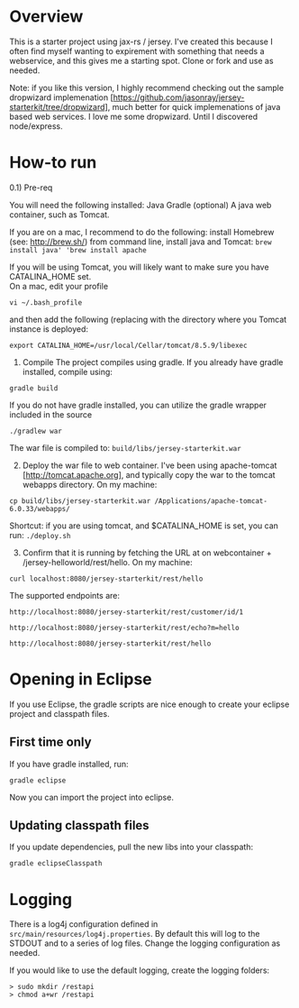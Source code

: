 Overview
========
This is a starter project using jax-rs / jersey.  I've created this because I often find myself wanting to expirement with something that needs a webservice, and this gives me a starting spot.  Clone or fork and use as needed.

Note: if you like this version, I highly recommend checking out the sample dropwizard implemenation [https://github.com/jasonray/jersey-starterkit/tree/dropwizard], much better for quick implemenations of java based web services.  I love me some dropwizard.  Until I discovered node/express. 

How-to run
==========
0.1) Pre-req

You will need the following installed:
Java
Gradle (optional)
A java web container, such as Tomcat.

If you are on a mac, I recommend to do the following:
install Homebrew (see: http://brew.sh/)
from command line, install java and Tomcat:
`brew install java'
'brew install apache`

If you will be using Tomcat, you will likely want to make sure you have CATALINA_HOME set.  
On a mac, edit your profile
```
vi ~/.bash_profile
```

and then add the following (replacing with the directory where you Tomcat instance is deployed:
```
export CATALINA_HOME=/usr/local/Cellar/tomcat/8.5.9/libexec
```

1) Compile
The project compiles using gradle.  If you already have gradle installed, compile using:
```
gradle build
```

If you do not have gradle installed, you can utilize the gradle wrapper included in the source
```
./gradlew war
```

The war file is compiled to: `build/libs/jersey-starterkit.war`


2) Deploy the war file to web container.  I've been using apache-tomcat [http://tomcat.apache.org], and typically copy the war to the tomcat webapps directory.  On my machine:
```
cp build/libs/jersey-starterkit.war /Applications/apache-tomcat-6.0.33/webapps/
```

Shortcut: if you are using tomcat, and $CATALINA_HOME is set, you can run: `./deploy.sh`


3) Confirm that it is running by fetching the URL at on webcontainer + /jersey-helloworld/rest/hello.  On my machine:
```
curl localhost:8080/jersey-starterkit/rest/hello
```

The supported endpoints are:
```
http://localhost:8080/jersey-starterkit/rest/customer/id/1
```
```
http://localhost:8080/jersey-starterkit/rest/echo?m=hello
```
```
http://localhost:8080/jersey-starterkit/rest/hello
```


Opening in Eclipse
==================
If you use Eclipse, the gradle scripts are nice enough to create your eclipse project and classpath files.

First time only
---------------
If you have gradle installed, run:
```
gradle eclipse
```

Now you can import the project into eclipse.


Updating classpath files
------------------------
If you update dependencies, pull the new libs into your classpath:
```
gradle eclipseClasspath
```

Logging
=======
There is a log4j configuration defined in `src/main/resources/log4j.properties`.  By default this will log to the STDOUT and to a series of log files.  Change the logging configuration as needed.

If you would like to use the default logging, create the logging folders:
```
> sudo mkdir /restapi
> chmod a+wr /restapi
````

